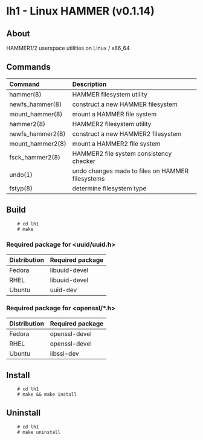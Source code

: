 lh1 - Linux HAMMER (v0.1.14)
===

## About

HAMMER1/2 userspace utilities on Linux / x86_64

## Commands

|Command         |Description                                     |
|:---------------|:-----------------------------------------------|
|hammer(8)       |HAMMER filesystem utility                       |
|newfs_hammer(8) |construct a new HAMMER filesystem               |
|mount_hammer(8) |mount a HAMMER file system                      |
|hammer2(8)      |HAMMER2 filesystem utility                      |
|newfs_hammer2(8)|construct a new HAMMER2 filesystem              |
|mount_hammer2(8)|mount a HAMMER2 file system                     |
|fsck_hammer2(8) |HAMMER2 file system consistency checker         |
|undo(1)         |undo changes made to files on HAMMER filesystems|
|fstyp(8)        |determine filesystem type                       |

## Build

        # cd lh1
        # make

### Required package for <uuid/uuid.h>

|Distribution|Required package|
|:-----------|:---------------|
|Fedora      |libuuid-devel   |
|RHEL        |libuuid-devel   |
|Ubuntu      |uuid-dev        |

### Required package for <openssl/*.h>

|Distribution|Required package|
|:-----------|:---------------|
|Fedora      |openssl-devel   |
|RHEL        |openssl-devel   |
|Ubuntu      |libssl-dev      |

## Install

        # cd lh1
        # make && make install

## Uninstall

        # cd lh1
        # make uninstall
